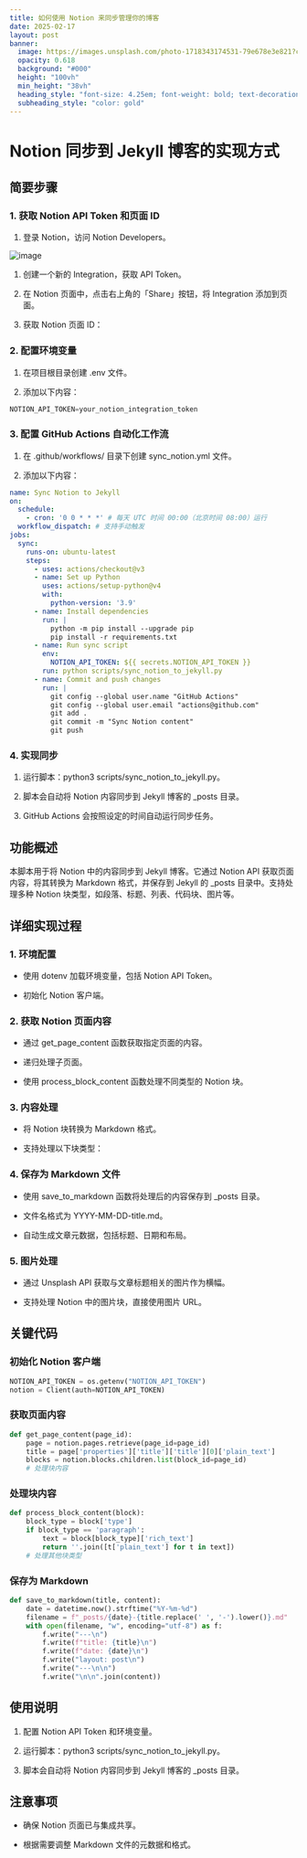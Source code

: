 ```yaml
---
title: 如何使用 Notion 来同步管理你的博客
date: 2025-02-17
layout: post
banner:
  image: https://images.unsplash.com/photo-1718343174531-79e678e3e821?crop=entropy&cs=tinysrgb&fit=max&fm=jpg&ixid=M3w2OTIwMzJ8MHwxfHJhbmRvbXx8fHx8fHx8fDE3Mzk4MDk0Mjl8&ixlib=rb-4.0.3&q=80&w=1080
  opacity: 0.618
  background: "#000"
  height: "100vh"
  min_height: "38vh"
  heading_style: "font-size: 4.25em; font-weight: bold; text-decoration: underline"
  subheading_style: "color: gold"
---
```


# Notion 同步到 Jekyll 博客的实现方式

## 简要步骤

### 1. 获取 Notion API Token 和页面 ID

1. 登录 Notion，访问 Notion Developers。

![image](https://prod-files-secure.s3.us-west-2.amazonaws.com/a7a0cc5a-89b9-4cda-8686-1fba0ca52f40/d19c1afe-dea5-4312-9333-786b0ba83054/image.png?X-Amz-Algorithm=AWS4-HMAC-SHA256&X-Amz-Content-Sha256=UNSIGNED-PAYLOAD&X-Amz-Credential=ASIAZI2LB466ZCN4FQCU%2F20250217%2Fus-west-2%2Fs3%2Faws4_request&X-Amz-Date=20250217T162348Z&X-Amz-Expires=3600&X-Amz-Security-Token=IQoJb3JpZ2luX2VjEFEaCXVzLXdlc3QtMiJHMEUCIQDM4MIGTkVfPllAb%2FQiLJVMxKK92tDi4LgMvNm%2BunMLVQIgCD4%2BbC9QzpBxZNQjkm8v1AU2ZxGJzhHeeDs4coVWnxYq%2FwMIeRAAGgw2Mzc0MjMxODM4MDUiDIh%2Fe%2BvG2eOQU4eHlCrcA%2Bm%2FpnwpHnhU6aSJyB4n3a2RwgumJzEAKlj%2Bo7tfHJK2NTzxjp7FzOCZYP7oTpI1q3hjea47uqH0rlMMXNmf9006p1lt0hcbW6%2FTDhXSkvxDCC2w%2B4TX6W7F%2F6YBVNC%2FUk8Lu7kU63v9ovWhPWrBzHQ5c1KB%2FKIvgNjNc7YNe0s%2FHluGuJHzw4wNOISCfLqppgGH%2FO0f2mfFhw5z2T9hdOECwHIprGRu6ieY2FCYT7xbvRCigyr1P%2BZzQxRRzkZEC4MR6XWZymHzVzIpfWsLQ84d0mRA5w0ZH4OlLzbGYnVWcKIwU%2BjUS1RRdeb1%2BtPj7oYOSETyUdmlnvq2k0Fx07Ds3WpBAkCXoDLkOvAzNE6D22R%2FaicGHrbEVFve5GvWNAHCfA%2F1DBGV6doU73nOofcEsD6x3%2FFe5lOk0qT02OjxK9aULsyxxhSmYmNgbKGwcjz9x%2ByxAUggwNMZkuEc6BG1VtBumlkreqEDa0yvWuiiRR7pZTxu9EiS3m31njREIUVPPr4nEnIDKdGRotT6%2FcSAd9%2BfiS8L5RC66gyG%2BHvbx93T%2FbMFXg61VQJ%2BYeiYhJRjHyuwDkF3LNmVC2w7X%2F7E%2F0vMqpiTVtwvv%2FWtyxTVKPgF8%2B5W1k%2FZT8sRML%2FCzb0GOqUBYJ5YhV9i9GrRug14DsYl%2BHWxPkVGCpOQf1Ygu%2FDx5Wlm5HDFPVhp8UozSTumuCY4Hx%2F1%2B%2BHA3zEPDnOb9A1doPnUW4Lg%2FJK574Rqc7d74wJDPnanTysEswOcXcjYuQI5MwUrk6yaHn4NMLbGcafFN6WUlNq8P6VMz7E3D5Uj3cQAbHwgKS1csv3Yzz28eF4dSK9cgaRxzd3yg6WSCzUFINXLmjgC&X-Amz-Signature=f2a6d621676dd5ebbc9158527aaa5f3cb60137660192db573a1aa15f0fefbbea&X-Amz-SignedHeaders=host&x-id=GetObject)

1. 创建一个新的 Integration，获取 API Token。

1. 在 Notion 页面中，点击右上角的「Share」按钮，将 Integration 添加到页面。

1. 获取 Notion 页面 ID：


### 2. 配置环境变量

1. 在项目根目录创建 .env 文件。

1. 添加以下内容：

```javascript
NOTION_API_TOKEN=your_notion_integration_token
```

### 3. 配置 GitHub Actions 自动化工作流

1. 在 .github/workflows/ 目录下创建 sync_notion.yml 文件。

1. 添加以下内容：

```yaml
name: Sync Notion to Jekyll
on:
  schedule:
    - cron: '0 0 * * *' # 每天 UTC 时间 00:00（北京时间 08:00）运行
  workflow_dispatch: # 支持手动触发
jobs:
  sync:
    runs-on: ubuntu-latest
    steps:
      - uses: actions/checkout@v3
      - name: Set up Python
        uses: actions/setup-python@v4
        with:
          python-version: '3.9'
      - name: Install dependencies
        run: |
          python -m pip install --upgrade pip
          pip install -r requirements.txt
      - name: Run sync script
        env:
          NOTION_API_TOKEN: ${{ secrets.NOTION_API_TOKEN }}
        run: python scripts/sync_notion_to_jekyll.py
      - name: Commit and push changes
        run: |
          git config --global user.name "GitHub Actions"
          git config --global user.email "actions@github.com"
          git add .
          git commit -m "Sync Notion content"
          git push
```

### 4. 实现同步

1. 运行脚本：python3 scripts/sync_notion_to_jekyll.py。

1. 脚本会自动将 Notion 内容同步到 Jekyll 博客的 _posts 目录。

1. GitHub Actions 会按照设定的时间自动运行同步任务。

## 功能概述

本脚本用于将 Notion 中的内容同步到 Jekyll 博客。它通过 Notion API 获取页面内容，将其转换为 Markdown 格式，并保存到 Jekyll 的 _posts 目录中。支持处理多种 Notion 块类型，如段落、标题、列表、代码块、图片等。

## 详细实现过程

### 1. 环境配置

- 使用 dotenv 加载环境变量，包括 Notion API Token。

- 初始化 Notion 客户端。

### 2. 获取 Notion 页面内容

- 通过 get_page_content 函数获取指定页面的内容。

- 递归处理子页面。

- 使用 process_block_content 函数处理不同类型的 Notion 块。

### 3. 内容处理

- 将 Notion 块转换为 Markdown 格式。

- 支持处理以下块类型：


### 4. 保存为 Markdown 文件

- 使用 save_to_markdown 函数将处理后的内容保存到 _posts 目录。

- 文件名格式为 YYYY-MM-DD-title.md。

- 自动生成文章元数据，包括标题、日期和布局。

### 5. 图片处理

- 通过 Unsplash API 获取与文章标题相关的图片作为横幅。

- 支持处理 Notion 中的图片块，直接使用图片 URL。

## 关键代码

### 初始化 Notion 客户端

```python
NOTION_API_TOKEN = os.getenv("NOTION_API_TOKEN")
notion = Client(auth=NOTION_API_TOKEN)
```

### 获取页面内容

```python
def get_page_content(page_id):
    page = notion.pages.retrieve(page_id=page_id)
    title = page['properties']['title']['title'][0]['plain_text']
    blocks = notion.blocks.children.list(block_id=page_id)
    # 处理块内容
```

### 处理块内容

```python
def process_block_content(block):
    block_type = block['type']
    if block_type == 'paragraph':
        text = block[block_type]['rich_text']
        return ''.join([t['plain_text'] for t in text])
    # 处理其他块类型
```

### 保存为 Markdown

```python
def save_to_markdown(title, content):
    date = datetime.now().strftime("%Y-%m-%d")
    filename = f"_posts/{date}-{title.replace(' ', '-').lower()}.md"
    with open(filename, "w", encoding="utf-8") as f:
        f.write("---\n")
        f.write(f"title: {title}\n")
        f.write(f"date: {date}\n")
        f.write("layout: post\n")
        f.write("---\n\n")
        f.write("\n\n".join(content))
```

## 使用说明

1. 配置 Notion API Token 和环境变量。

1. 运行脚本：python3 scripts/sync_notion_to_jekyll.py。

1. 脚本会自动将 Notion 内容同步到 Jekyll 博客的 _posts 目录。

## 注意事项

- 确保 Notion 页面已与集成共享。

- 根据需要调整 Markdown 文件的元数据和格式。